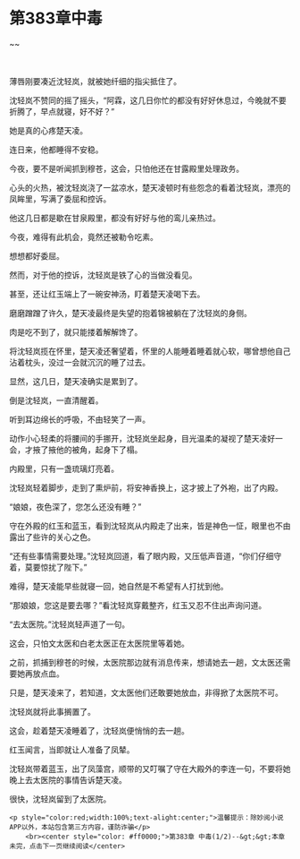 # 第383章中毒
~~
    	    <p name="pagetop" href="javascript:void(0);" onclick="return false" style="line-height: 35px;padding: 10px;color: #333;"> </p><p>薄唇刚要凑近沈轻岚，就被她纤细的指尖抵住了。</p><p>沈轻岚不赞同的摇了摇头，“阿霖，这几日你忙的都没有好好休息过，今晚就不要折腾了，早点就寝，好不好？”</p><p>她是真的心疼楚天凌。</p><p>连日来，他都睡得不安稳。</p><p>今夜，要不是听闻抓到穆苍，这会，只怕他还在甘露殿里处理政务。</p><p>心头的火热，被沈轻岚浇了一盆凉水，楚天凌顿时有些怨念的看着沈轻岚，漂亮的凤眸里，写满了委屈和控诉。</p><p>他这几日都是歇在甘泉殿里，都没有好好与他的鸾儿亲热过。</p><p>今夜，难得有此机会，竟然还被勒令吃素。</p><p>想想都好委屈。</p><p>然而，对于他的控诉，沈轻岚是铁了心的当做没看见。</p><p>甚至，还让红玉端上了一碗安神汤，盯着楚天凌喝下去。</p><p>磨磨蹭蹭了许久，楚天凌最终是失望的抱着锦被躺在了沈轻岚的身侧。</p><p>肉是吃不到了，就只能搂着解解馋了。</p><p>将沈轻岚揽在怀里，楚天凌还奢望着，怀里的人能睡着睡着就心软，哪曾想他自己沾着枕头，没过一会就沉沉的睡了过去。</p><p>显然，这几日，楚天凌确实是累到了。</p><p>倒是沈轻岚，一直清醒着。</p><p>听到耳边绵长的呼吸，不由轻笑了一声。</p><p>动作小心轻柔的将腰间的手挪开，沈轻岚坐起身，目光温柔的凝视了楚天凌好一会，才掖了掖他的被角，起身下了榻。</p><p>内殿里，只有一盏琉璃灯亮着。</p><p>沈轻岚轻着脚步，走到了熏炉前，将安神香换上，这才披上了外袍，出了内殿。</p><p>“娘娘，夜色深了，您怎么还没有睡？”</p><p>守在外殿的红玉和蓝玉，看到沈轻岚从内殿走了出来，皆是神色一怔，眼里也不由露出了些许的关心之色。</p><p>“还有些事情需要处理。”沈轻岚回道，看了眼内殿，又压低声音道，“你们仔细守着，莫要惊扰了陛下。”</p><p>难得，楚天凌能早些就寝一回，她自然是不希望有人打扰到他。</p><p>“那娘娘，您这是要去哪？”看沈轻岚穿戴整齐，红玉又忍不住出声询问道。</p><p>“去太医院。”沈轻岚轻声道了一句。</p><p>这会，只怕文太医和白老太医正在太医院里等着她。</p><p>之前，抓捕到穆苍的时候，太医院那边就有消息传来，想请她去一趟，文太医还需要她再放点血。</p><p>只是，楚天凌来了，若知道，文太医他们还敢要她放血，非得掀了太医院不可。</p><p>沈轻岚就将此事搁置了。</p><p>这会，趁着楚天凌睡着了，沈轻岚便悄悄的去一趟。</p><p>红玉闻言，当即就让人准备了凤辇。</p><p>沈轻岚带着蓝玉，出了凤藻宫，顺带的又叮嘱了守在大殿外的李连一句，不要将她晚上去太医院的事情告诉楚天凌。</p><p>很快，沈轻岚留到了太医院。</p>
    	
   	<p style="color:red;width:100%;text-alight:center;">温馨提示：除妙阅小说APP以外，本站包含第三方内容，谨防诈骗</p>
    	<br><center style="color: #ff0000;">第383章 中毒(1/2)--&gt;&gt;本章未完，点击下一页继续阅读</center>
    	